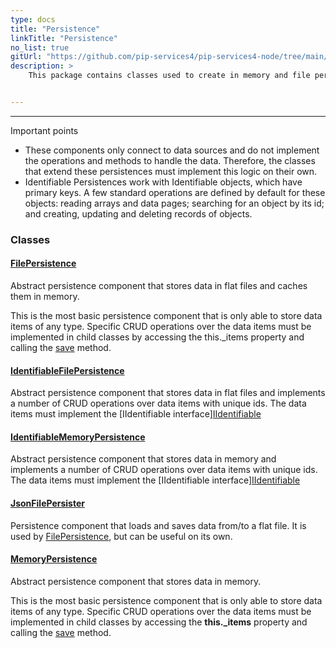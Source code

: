 ```yaml
---
type: docs
title: "Persistence"
linkTitle: "Persistence"
no_list: true
gitUrl: "https://github.com/pip-services4/pip-services4-node/tree/main/pip-services4-persistence-node"
description: >
    This package contains classes used to create in memory and file persistence components. 


---
```

---

Important points

- These components only connect to data sources and do not implement the operations and methods to handle the data. Therefore, the classes that extend these persistences must implement this logic on their own.  
- Identifiable Persistences work with Identifiable objects, which have primary keys. A few standard operations are defined by default for these objects: reading arrays and data pages; searching for an object by its id; and creating, updating and deleting records of objects. 

<div class="module-body"> 

### Classes

#### [FilePersistence](file_persistence)
Abstract persistence component that stores data in flat files
and caches them in memory.

This is the most basic persistence component that is only
able to store data items of any type. Specific CRUD operations
over the data items must be implemented in child classes by
accessing the this._items property and calling the [save](file_persistence/#save) method.

#### [IdentifiableFilePersistence](identifiable_file_persistence)
Abstract persistence component that stores data in flat files
and implements a number of CRUD operations over data items with unique ids.
The data items must implement the [IIdentifiable interface][IIdentifiable](../../commons/data/iidentifiable)

#### [IdentifiableMemoryPersistence](identifiable_memory_persistence)
Abstract persistence component that stores data in memory
and implements a number of CRUD operations over data items with unique ids.
The data items must implement the [IIdentifiable interface][IIdentifiable](../../commons/data/iidentifiable)

#### [JsonFilePersister](json_file_persister)
Persistence component that loads and saves data from/to a flat file.
It is used by [FilePersistence](file_persistence), but can be useful on its own.

#### [MemoryPersistence](memory_persistence)
Abstract persistence component that stores data in memory.

This is the most basic persistence component that is only
able to store data items of any type. Specific CRUD operations
over the data items must be implemented in child classes by
accessing the **this._items** property and calling the [save](memory_persistence/#save) method.

</div>


